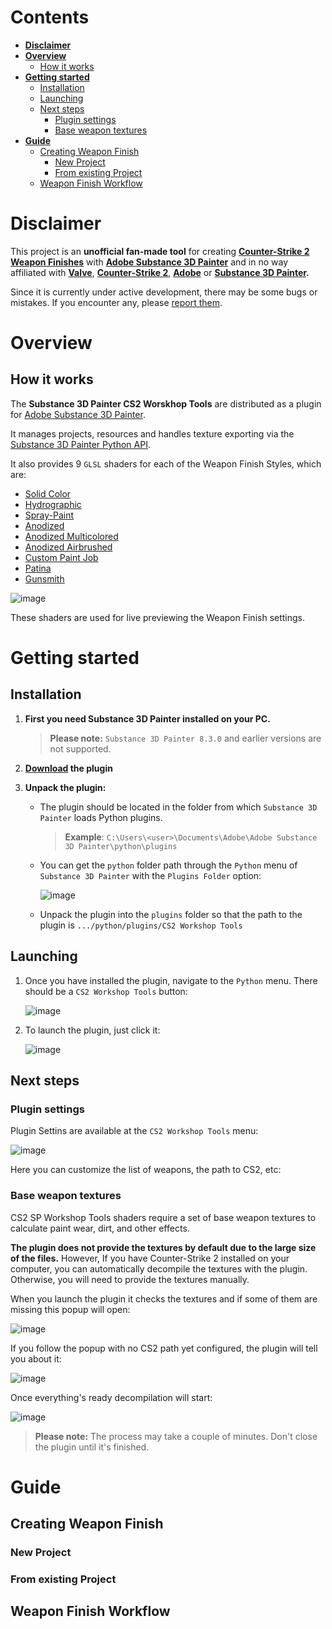 # Contents

-   **[Disclaimer](#disclaimer)**
-   **[Overview](#overview)**
    -   [How it works](#how-it-works)
-   **[Getting started](#getting-started)**
    -   [Installation](#installation)
    -   [Launching](#launching)
    -   [Next steps](#how-it-works)
        -   [Plugin settings](#plugin-settings)
        -   [Base weapon textures](#base-weapon-textures)
-   **[Guide](#guide)**
    -   [Creating Weapon Finish](#creating-weapon-finish)
        -   [New Project](#new-project)
        -   [From existing Project](#from-existing-project)
    -   [Weapon Finish Workflow](#weapon-finish-workflow)

# Disclaimer

This project is an **unofficial fan-made tool** for creating **[Counter-Strike 2 Weapon Finishes](https://www.counter-strike.net/workshop/workshopfinishes)** with **[Adobe Substance 3D Painter](https://www.adobe.com/products/substance3d/apps/painter.html)** and in no way affiliated with **[Valve](https://www.valvesoftware.com/)**, **[Counter-Strike 2](https://www.counter-strike.net/cs2)**, **[Adobe](https://www.adobe.com/)** or **[Substance 3D Painter](https://www.adobe.com/products/substance3d/apps/painter.html).**

Since it is currently under active development, there may be some bugs or mistakes.
If you encounter any, please [report them](https://github.com/smoothie-ws/CS2-SP-Workshop-Tools/issues).

# Overview

## How it works

The **Substance 3D Painter CS2 Worskhop Tools** are distributed as a plugin for [Adobe Substance 3D Painter](https://www.adobe.com/products/substance3d/apps/painter.html).

It manages projects, resources and handles texture exporting via the [Substance 3D Painter Python API](https://helpx.adobe.com/substance-3d-painter-python.html).

It also provides 9 `GLSL` shaders for each of the Weapon Finish Styles, which are:

-   [Solid Color](https://www.counter-strike.net/workshop/workshopfinishes#solidcolorstyle)
-   [Hydrographic](https://www.counter-strike.net/workshop/workshopfinishes#hydrographic)
-   [Spray-Paint](https://www.counter-strike.net/workshop/workshopfinishes#spraypaint)
-   [Anodized](https://www.counter-strike.net/workshop/workshopfinishes#anodized)
-   [Anodized Multicolored](https://www.counter-strike.net/workshop/workshopfinishes#anodizedmulticolored)
-   [Anodized Airbrushed](https://www.counter-strike.net/workshop/workshopfinishes#anodizedairbrushed)
-   [Custom Paint Job](https://www.counter-strike.net/workshop/workshopfinishes#custompaint)
-   [Patina](https://www.counter-strike.net/workshop/workshopfinishes#patina)
-   [Gunsmith](https://www.counter-strike.net/workshop/workshopfinishes#gunsmith)

![image](https://github.com/user-attachments/assets/f25275d3-6d65-40ac-91c1-9b3d47fc3eaa)

These shaders are used for live previewing the Weapon Finish settings.

# Getting started

## Installation

1. **First you need Substance 3D Painter installed on your PC.**<br />

    > **Please note:** `Substance 3D Painter 8.3.0` and earlier versions are not supported.

2. **[Download](https://github.com/smoothie-ws/CS2-SP-Workshop-Tools/releases) the plugin**

3. **Unpack the plugin:**

    - The plugin should be located in the folder from which `Substance 3D Painter` loads Python plugins.

        > **Example**: `C:\Users\<user>\Documents\Adobe\Adobe Substance 3D Painter\python\plugins`

    - You can get the `python` folder path through the `Python` menu of `Substance 3D Painter` with the `Plugins Folder` option:

        ![image](https://github.com/user-attachments/assets/ec17bc3b-a734-4f29-aec2-6cf40fa55695)

    - Unpack the plugin into the `plugins` folder so that the path to the plugin is `.../python/plugins/CS2 Workshop Tools`

## Launching

1. Once you have installed the plugin, navigate to the `Python` menu. There should be a `CS2 Workshop Tools` button:

    ![image](https://github.com/user-attachments/assets/3f6c96d1-c466-4403-b0c1-ed1a7b78de22)

1. To launch the plugin, just click it:

    ![image](https://github.com/user-attachments/assets/c5396637-edfd-4b0d-844b-feff133464cd)

## Next steps

### Plugin settings

Plugin Settins are available at the `CS2 Workshop Tools` menu:

![image](https://github.com/user-attachments/assets/60b87cd0-ec41-4696-bd58-5a8e3fb3a802)

Here you can customize the list of weapons, the path to CS2, etc:

### Base weapon textures

CS2 SP Workshop Tools shaders require a set of base weapon textures to calculate paint wear, dirt, and other effects.

**The plugin does not provide the textures by default due to the large size of the files.**
However, If you have Counter-Strike 2 installed on your computer, you can automatically decompile the textures with the plugin.
Otherwise, you will need to provide the textures manually.

When you launch the plugin it checks the textures and if some of them are missing this popup will open:

![image](https://github.com/user-attachments/assets/4fd40c05-a052-4c45-bcd3-4f787e2436b7)

If you follow the popup with no CS2 path yet configured, the plugin will tell you about it:

![image](https://github.com/user-attachments/assets/57b7f6bd-683d-46be-b901-371bec4c42cc)

Once everything's ready decompilation will start:

![image](https://github.com/user-attachments/assets/a31d7e56-bf70-4454-9da9-e6c50d60c5c1)

> **Please note:** The process may take a couple of minutes. Don't close the plugin until it's finished.

# Guide

## Creating Weapon Finish

### New Project

### From existing Project

## Weapon Finish Workflow
